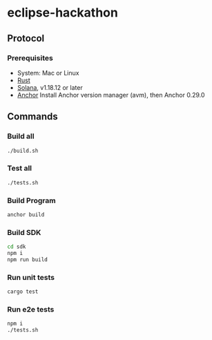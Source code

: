 # eclipse-hackathon

## Protocol

### Prerequisites

- System: Mac or Linux
- [Rust](https://rustup.rs/)
- [Solana](https://docs.solanalabs.com/cli/install), v1.18.12 or later
- [Anchor](https://www.anchor-lang.com/docs/installation) Install Anchor version manager (avm), then Anchor 0.29.0

## Commands

### Build all

```bash
./build.sh
```

### Test all

```bash
./tests.sh
```

### Build Program

```bash
anchor build
```

### Build SDK

```bash
cd sdk
npm i
npm run build
```

### Run unit tests

```bash
cargo test
```

### Run e2e tests

```bash
npm i
./tests.sh
```
